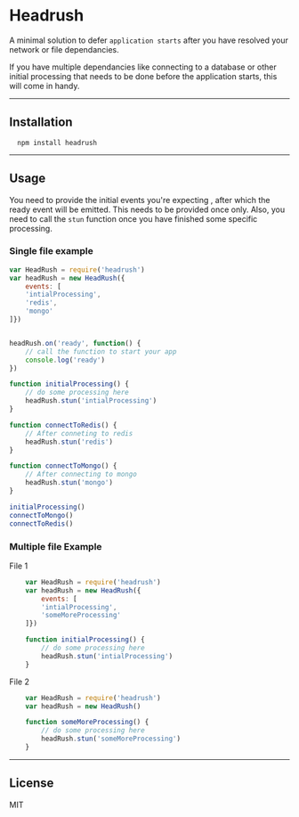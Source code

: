 # Headrush

A minimal solution to defer `application starts` after you have resolved your network or file dependancies.

If you have multiple dependancies like connecting to a database or other initial processing that needs to be done before the application starts, this will come in handy.

------------------------
## Installation

```
  npm install headrush
```

---------------
## Usage
You need to provide the initial events you're expecting , after which the ready event will be emitted. This needs to be provided once only.
Also,  you need to call the `stun` function once you have finished some specific processing.

### Single file example
```js
var HeadRush = require('headrush')
var headRush = new HeadRush({
    events: [
    'intialProcessing',
    'redis',
    'mongo'
]})


headRush.on('ready', function() {
    // call the function to start your app
    console.log('ready')
})

function initialProcessing() {
    // do some processing here
    headRush.stun('intialProcessing')
}

function connectToRedis() {
    // After conneting to redis
    headRush.stun('redis')
}

function connectToMongo() {
    // After connecting to mongo
    headRush.stun('mongo')
}

initialProcessing()
connectToMongo()
connectToRedis()

```


### Multiple file Example
File 1
```js
    var HeadRush = require('headrush')
    var headRush = new HeadRush({
        events: [
        'intialProcessing',
        'someMoreProcessing'
    ]})

    function initialProcessing() {
        // do some processing here
        headRush.stun('intialProcessing')
    }

```
File 2

```js
    var HeadRush = require('headrush')
    var headRush = new HeadRush()

    function someMoreProcessing() {
        // do some processing here
        headRush.stun('someMoreProcessing')
    }

```
-----------------
## License
MIT


